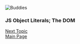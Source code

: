 ![Buddies](https://images.unsplash.com/photo-1508814437933-f0c7d18a9217?ixlib=rb-1.2.1&auto=format&fit=crop&w=500&q=60)

### JS Object Literals; The DOM
[Next Topic](class-07)   
[Main Page](README.md)